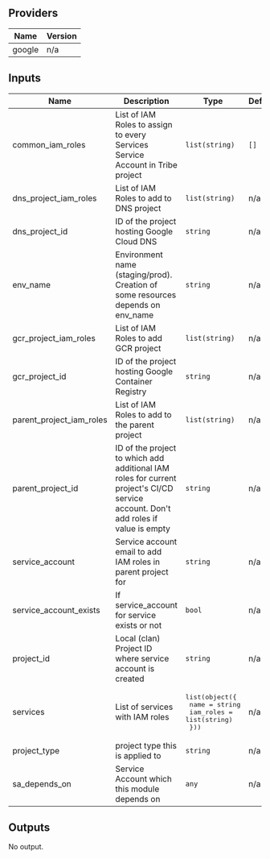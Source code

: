 ## Providers

| Name | Version |
|------|---------|
| google | n/a |

## Inputs

| Name | Description | Type | Default | Required |
|------|-------------|------|---------|:-----:|
| common\_iam\_roles | List of IAM Roles to assign to every Services Service Account in Tribe project | `list(string)` | `[]` | no |
| dns\_project\_iam\_roles | List of IAM Roles to add to DNS project | `list(string)` | n/a | yes |
| dns\_project\_id | ID of the project hosting Google Cloud DNS | `string` | n/a | yes |
| env\_name | Environment name (staging/prod). Creation of some resources depends on env_name | `string` | n/a | yes |
| gcr\_project\_iam\_roles | List of IAM Roles to add GCR project | `list(string)` | n/a | yes |
| gcr\_project\_id | ID of the project hosting Google Container Registry | `string` | n/a | yes |
| parent\_project\_iam\_roles | List of IAM Roles to add to the parent project | `list(string)` | n/a | yes |
| parent\_project\_id | ID of the project to which add additional IAM roles for current project's CI/CD service account. Don't add roles if value is empty | `string` | n/a | yes |
| service\_account | Service account email to add IAM roles in parent project for | `string` | n/a | yes |
| service\_account\_exists | If service_account for service exists or not | `bool` | n/a | yes |
| project\_id | Local (clan) Project ID where service account is created | `string` | n/a | yes |
| services | List of services with IAM roles | <pre>list(object({<br>    name      = string<br>    iam_roles = list(string)<br>  }))<br></pre> | n/a | yes |
| project_type | project type this is applied to | `string` | n/a | yes |
| sa\_depends\_on | Service Account which this module depends on | `any` | n/a | yes |

## Outputs

No output.
